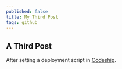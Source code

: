 ```yaml
---
published: false
title: My Third Post
tags: github
---
```

## A Third Post

After setting a deployment script in [Codeship](https://app.codeship.com/projects/200472/deployment_branches/162379).
